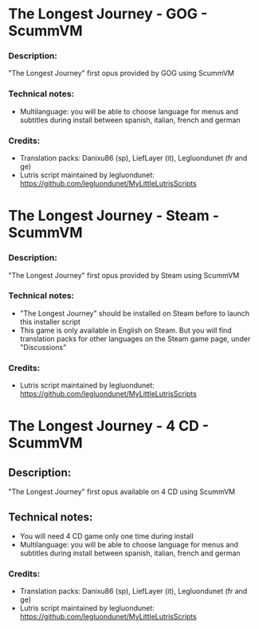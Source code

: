 # The Longest Journey - GOG - ScummVM
### Description:
"The Longest Journey" first opus provided by GOG using ScummVM
### Technical notes:
- Multilanguage: you will be able to choose language for menus and subtitles during install between spanish, italian, french and german
### Credits:
- Translation packs: Danixu86 (sp), LiefLayer (it), Legluondunet (fr and ge)
- Lutris script maintained by legluondunet: https://github.com/legluondunet/MyLittleLutrisScripts

# The Longest Journey - Steam - ScummVM
### Description:
"The Longest Journey" first opus provided by Steam using ScummVM
### Technical notes:
- "The Longest Journey" should be installed on Steam before to launch this installer script
- This game is only available in English on Steam. But you will find translation packs for other languages on the Steam game page, under "Discussions"
### Credits:
- Lutris script maintained by legluondunet: https://github.com/legluondunet/MyLittleLutrisScripts

# The Longest Journey - 4 CD - ScummVM
## Description:
"The Longest Journey" first opus available on 4 CD using ScummVM
## Technical notes:
- You will need 4 CD game only one time during install
- Multilanguage: you will be able to choose language for menus and subtitles during install between spanish, italian, french and german
### Credits:
- Translation packs: Danixu86 (sp), LiefLayer (it), Legluondunet (fr and ge)
- Lutris script maintained by legluondunet: https://github.com/legluondunet/MyLittleLutrisScripts
